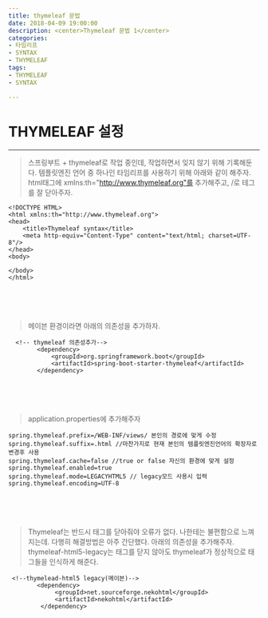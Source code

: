 ```yaml
---
title: thymeleaf 문법
date: 2018-04-09 19:00:00
description: <center>Thymeleaf 문법 1</center>
categories:
- 타임리프
- SYNTAX
- THYMELEAF
tags:
- THYMELEAF
- SYNTAX

---
```


# THYMELEAF 설정
---

> 스프링부트 + thymeleaf로 작업 중인데, 작업하면서 잊지 않기 위해 기록해둔다. 
> 템플릿엔진 언어 중 하나인 타임리프를 사용하기 위해 아래와 같이 해주자.<br>html태그에 xmlns:th="http://www.thymeleaf.org"를 추가해주고, /로 테그를 잘 닫아주자.

```
<!DOCTYPE HTML>
<html xmlns:th="http://www.thymeleaf.org">
<head>
    <title>Thymeleaf syntax</title>
    <meta http-equiv="Content-Type" content="text/html; charset=UTF-8"/>
</head>
<body>

</body>
</html>
```

<br>
<br>
<br>

> 메이븐 환경이라면 아래의 의존성을 추가하자.

```
  <!-- thymeleaf 의존성추가-->
        <dependency>
        	<groupId>org.springframework.boot</groupId>
        	<artifactId>spring-boot-starter-thymeleaf</artifactId>
        </dependency>
```

<br>
<br>
<br>

> application.properties에 추가해주자

```
spring.thymeleaf.prefix=/WEB-INF/views/ 본인의 경로에 맞게 수정
spring.thymeleaf.suffix=.html //마찬가지로 현재 본인의 템플릿엔진언어의 확장자로 변경후 사용
spring.thymeleaf.cache=false //true or false 자신의 환경에 맞게 설정
spring.thymeleaf.enabled=true
spring.thymeleaf.mode=LEGACYHTML5 // legacy모드 사용시 입력 
spring.thymeleaf.encoding=UTF-8 
```

<br>
<br>
<br>

> Thymeleaf는 반드시 태그를 닫아줘야 오류가 없다.  나한테는 불편함으로 느껴지는데. 다행히 해결방법은 아주 간단했다. 아래의 의존성을 추가해주자.  
thymeleaf-html5-legacy는 태그를 닫지 않아도 thymeleaf가 정상적으로 태그들을 인식하게 해준다.
  

```
 <!--thymelead-html5 legacy(메이븐)-->
        <dependency>
             <groupId>net.sourceforge.nekohtml</groupId>
             <artifactId>nekohtml</artifactId>
         </dependency>

```

<br>
<br>
<br>
